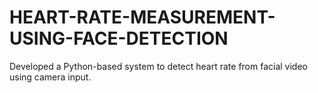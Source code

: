 # HEART-RATE-MEASUREMENT-USING-FACE-DETECTION
Developed a Python-based system to detect heart rate from facial video using camera input.
